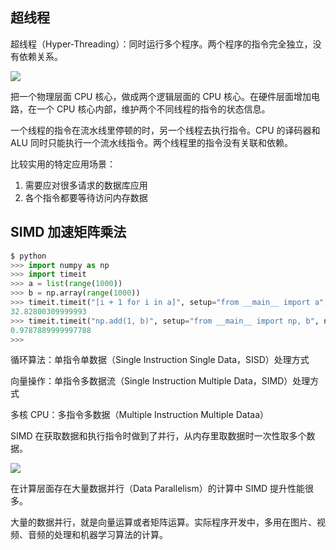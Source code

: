 ## 超线程
超线程（Hyper-Threading）：同时运行多个程序。两个程序的指令完全独立，没有依赖关系。

![](/images/1648287840641-2856876d-b588-48ac-ad8d-64ff8797e91b.png)

把一个物理层面 CPU 核心，做成两个逻辑层面的 CPU 核心。在硬件层面增加电路，在一个 CPU 核心内部，维护两个不同线程的指令的状态信息。



一个线程的指令在流水线里停顿的时，另一个线程去执行指令。CPU 的译码器和 ALU 同时只能执行一个流水线指令。两个线程里的指令没有关联和依赖。



比较实用的特定应用场景：

1. 需要应对很多请求的数据库应用
2. 各个指令都要等待访问内存数据

## SIMD 加速矩阵乘法
```python
$ python
>>> import numpy as np
>>> import timeit
>>> a = list(range(1000))
>>> b = np.array(range(1000))
>>> timeit.timeit("[i + 1 for i in a]", setup="from __main__ import a", number=1000000)
32.82800309999993
>>> timeit.timeit("np.add(1, b)", setup="from __main__ import np, b", number=1000000)
0.9787889999997788
>>>
```

循环算法：单指令单数据（Single Instruction Single Data，SISD）处理方式

向量操作：单指令多数据流（Single Instruction Multiple Data，SIMD）处理方式

多核 CPU：多指令多数据（Multiple Instruction Multiple Dataa）



SIMD 在获取数据和执行指令时做到了并行，从内存里取数据时一次性取多个数据。

![](/images/1648289240812-3109c84c-ee65-4516-89d2-00183e165113.png)

在计算层面存在大量数据并行（Data Parallelism）的计算中 SIMD 提升性能很多。

大量的数据并行，就是向量运算或者矩阵运算。实际程序开发中，多用在图片、视频、音频的处理和机器学习算法的计算。


